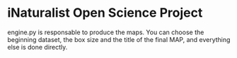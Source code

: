 # iNaturalist Open Science Project
engine.py is responsable to produce the maps. You can choose the beginning dataset, the box size and the title of the final MAP, and everything else is done directly.
